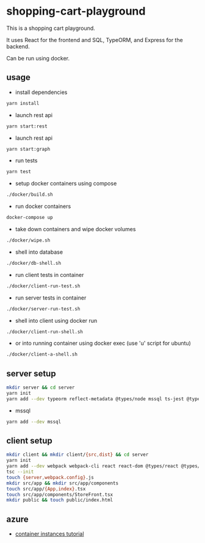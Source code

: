 # shopping-cart-playground

This is a shopping cart playground.

It uses React for the frontend and SQL, TypeORM, and Express for the backend.

Can be run using docker.

## usage

- install dependencies

```bash
yarn install
```

- launch rest api

```bash
yarn start:rest
```

- launch rest api

```bash
yarn start:graph
```

- run tests

```bash
yarn test
```

- setup docker containers using compose

```bash
./docker/build.sh
```

- run docker containers

```bash
docker-compose up
```

- take down containers and wipe docker volumes

```bash
./docker/wipe.sh
```

- shell into database

```bash
./docker/db-shell.sh
```

- run client tests in container

```bash
./docker/client-run-test.sh
```

- run server tests in container

```bash
./docker/server-run-test.sh
```

- shell into client using docker run

```bash
./docker/client-run-shell.sh
```

- or into running container using docker exec (use 'u' script for ubuntu)

```bash
./docker/client-a-shell.sh
```

## server setup

```bash
mkdir server && cd server
yarn init
yarn add --dev typeorm reflect-metadata @types/node mssql ts-jest @types/jest express express-graphql graphql @types/cors @types/express class-validator cors ts-node-dev type-graphql
```

- mssql

```bash
yarn add --dev mssql
```

## client setup

```bash
mkdir client && mkdir client/{src,dist} && cd server
yarn init
yarn add --dev webpack webpack-cli react react-dom @types/react @types/react-dom typescript ts-loader source-map-loader chalk
tsc --init
touch {server,webpack.config}.js
mkdir src/app && mkdir src/app/components
touch src/app/{App,index}.tsx
touch src/app/components/StoreFront.tsx
mkdir public && touch public/index.html
```


## azure

- [container instances tutorial](https://docs.microsoft.com/en-us/azure/container-instances/container-instances-tutorial-prepare-acr)